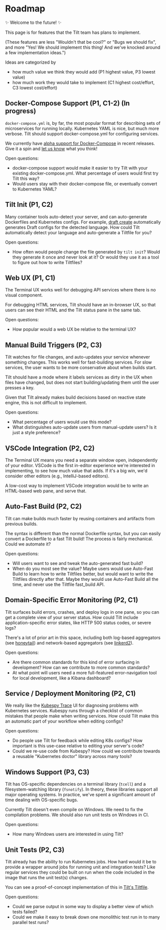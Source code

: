 # Roadmap

✨ Welcome to the future! ✨

This page is for features that the Tilt team has plans to implement.

(These features are less "Wouldn't that be cool?" or "Bugs we should fix", and more "Yes! We should
implement this thing! And we've knocked around a few implementation ideas.")

Ideas are categorized by
- how much value we think they would add (P1 highest value, P3 lowest value)
- how much work they would take to implement (C1 highest cost/effort, C3 lowest cost/effort)

## Docker-Compose Support (P1, C1-2) (In progress)

`docker-compose.yml` is, by far, the most popular format for describing
sets of microservices for running locally. Kubernetes YAML is nice, but much more verbose.
Tilt should support docker-compose.yml for configuring services.

We currently have [alpha support for Docker-Compose](https://docs.tilt.build/docker_compose_alpha.html) in recent releases. Give it a spin and [let us know](https://github.com/windmilleng/tilt#community) what you think!

Open questions:
- docker-compose support would make it easier to try Tilt with
your existing docker-compose.yml. What percentage of users would first try Tilt
this way?
- Would users stay with their docker-compose file,
or eventually convert to Kubernetes YAML?

## Tilt Init (P1, C2)

Many container tools auto-detect your server, and can auto-generate Dockerfiles and Kubernetes configs.
For example, [draft create](https://github.com/Azure/draft/blob/master/docs/reference/dep-003.md) automatically
generates Draft configs for the detected language. How could Tilt automatically detect your language
and auto-generate a Tiltfile for you?

Open questions:
- How often would people change the file generated by `tilt init`?
Would they generate it once and never look at it?
Or would they use it as a tool to figure out how to write Tiltfiles?

## Web UX (P1, C1)

The Terminal UX works well for debugging API services where there is no visual
component.

For debugging HTML services, Tilt should have an in-browser UX, so that users
can see their HTML and the Tilt status pane in the same tab.

Open questions:
- How popular would a web UX be relative to the terminal UX?

## Manual Build Triggers (P2, C3)

Tilt watches for file changes, and auto-updates your service whenever something
changes. This works well for fast-building services. For slow services, the user
wants to be more conservative about when builds start.

Tilt should have a mode where it labels services as dirty in the UX when
files have changed, but does not start building/updating
them until the user presses a key.

Given that Tilt already makes build decisions based on reactive state engine, this is
not difficult to implement.

Open questions:
- What percentage of users would use this mode?
- What distinguishes auto-update users from manual-update users? Is it just a style preference?

## VSCode Integration (P2, C2)

The Terminal UX means you need a separate window open, independently of your
editor. VSCode is the first in-editor experience we're interested in implementing,
to see how much value that adds. If it's a big win, we'd consider other editors
(e.g., IntelliJ-based editors).

A low-cost way to implement VSCode integration would be to write an HTML-based
web pane, and serve that.

## Auto-Fast Build (P2, C2)

Tilt can make builds much faster by reusing containers and artifacts from previous builds.

The syntax is different than the normal Dockerfile syntax, but you can easily convert a
Dockerfile to a fast Tilt build! The process is fairly mechanical. Could we automate it?

Open questions:
- Will users want to see and tweak the auto-generated fast build?
- When do you most see the value? Maybe users would use Auto-Fast Build to learn how to write Tiltfiles
  better, but would want to write the Tiltfiles directly after that. Maybe they would use Auto-Fast Build
  all the time, and never use the Tiltfile fast_build API.


## Domain-Specific Error Monitoring (P2, C1)

Tilt surfaces build errors, crashes, and deploy logs in one pane,
so you can get a complete view of your server status. How could Tilt include application-specific
error states, like HTTP 500 status codes, or severe logs?

There's a lot of prior art in this space, including both log-based aggregators (see
[honeytail](https://github.com/honeycombio/honeytail)) and network-based aggregators
(see [linkerd2](https://github.com/linkerd/linkerd2)).

Open questions:
- Are there common standards for this kind of error surfacing in development? How can we contribute
to more common standards?
- At what point will users need a more full-featured error-navigation tool for local development,
like a Kibana dashboard?

## Service / Deployment Monitoring (P2, C1)

We really like the [Kubespy
Trace](https://blog.pulumi.com/kubespy-trace-a-real-time-view-into-the-heart-of-a-kubernetes-service)
UI for diagnosing problems with Kubernetes services. Kubespy runs through a
checklist of common mistakes that people make when writing services. How could
Tilt make this an automatic part of your workflow when editing configs?

Open questions:
- Do people use Tilt for feedback while editing K8s configs? How important is this use-case
relative to editing your server's code?
- Could we re-use code from Kubespy? How could we contribute towards a reusable "Kubernetes doctor"
library across many tools?

## Windows Support (P3, C3)

Tilt has OS-specific dependencies on a terminal library (`tcell`) and a
filesystem-watching library (`fsnotify`). In theory, these libraries support all
major operating systems. In practice, we've spent a significant amount of time
dealing with OS-specific bugs.

Currently Tilt doesn't even compile on Windows. We need to fix the compilation
problems. We should also run unit tests on Windows in CI.

Open questions:
- How many Windows users are interested in using Tilt?

## Unit Tests (P2, C3)

Tilt already has the ability to run Kubernetes jobs. How hard would it be to provide a wrapper around jobs for running unit and integration tests? Like regular services they could be built on run when the code included in the image that runs the unit test(s) changes.

You can see a proof-of-concept implementation of this in [Tilt's Tiltfile](https://github.com/windmilleng/tilt/blob/master/Tiltfile).

Open questions:
- Could we parse output in some way to display a better view of which tests failed?
- Could we make it easy to break down one monolithic test run in to many parallel test runs?
